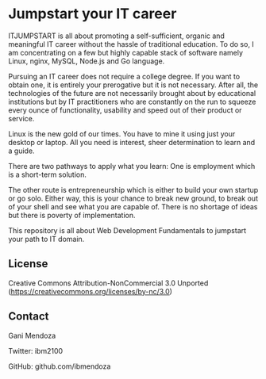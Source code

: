Jumpstart your IT career
========================


ITJUMPSTART is all about promoting a self-sufficient, organic and meaningful IT career without the hassle of traditional 
education. To do so, I am concentrating on a few but highly capable stack of software namely Linux, nginx, MySQL, Node.js 
and Go language.

Pursuing an IT career does not require a college degree. If you want to obtain one, it is entirely your prerogative but 
it is not necessary. After all, the technologies of the future are not necessarily brought about by educational 
institutions but by IT practitioners who are constantly on the run to squeeze every ounce of functionality, usability 
and speed out of their product or service.

Linux is the new gold of our times. You have to mine it using just your desktop or laptop. All you need is interest, 
sheer determination to learn and a guide.

There are two pathways to apply what you learn: One is employment which is a short-term solution.

The other route is entrepreneurship which is either to build your own startup or go solo. Either way, this is your 
chance to break new ground, to break out of your shell and see what you are capable of. There is no shortage of ideas 
but there is poverty of implementation.

This repository is all about Web Development Fundamentals to jumpstart your path to IT domain.

License
-------

Creative Commons Attribution-NonCommercial 3.0 Unported (https://creativecommons.org/licenses/by-nc/3.0)

Contact
-------

Gani Mendoza

Twitter: ibm2100

GitHub: github.com/ibmendoza
